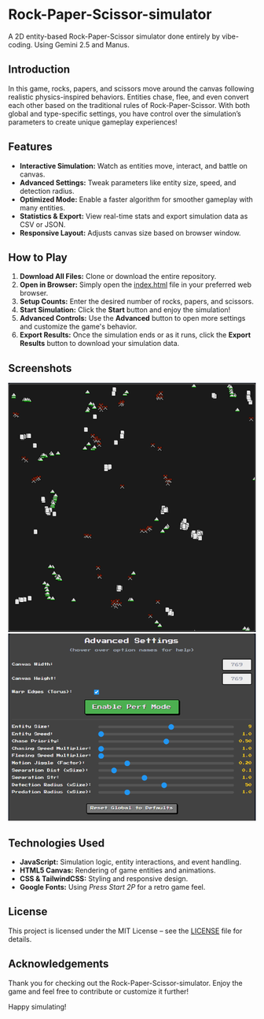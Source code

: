 # Rock-Paper-Scissor-simulator

A 2D entity-based Rock-Paper-Scissor simulator done entirely by vibe-coding. Using Gemini 2.5 and Manus.

## Introduction

In this game, rocks, papers, and scissors move around the canvas following realistic physics-inspired behaviors. Entities chase, flee, and even convert each other based on the traditional rules of Rock-Paper-Scissor. With both global and type-specific settings, you have control over the simulation’s parameters to create unique gameplay experiences!

## Features

- **Interactive Simulation:** Watch as entities move, interact, and battle on canvas.
- **Advanced Settings:** Tweak parameters like entity size, speed, and detection radius.
- **Optimized Mode:** Enable a faster algorithm for smoother gameplay with many entities.
- **Statistics & Export:** View real-time stats and export simulation data as CSV or JSON.
- **Responsive Layout:** Adjusts canvas size based on browser window.

## How to Play

1. **Download All Files:** Clone or download the entire repository.
2. **Open in Browser:** Simply open the [index.html](index.html) file in your preferred web browser.
3. **Setup Counts:** Enter the desired number of rocks, papers, and scissors.
4. **Start Simulation:** Click the **Start** button and enjoy the simulation!
5. **Advanced Controls:** Use the **Advanced** button to open more settings and customize the game's behavior.
6. **Export Results:** Once the simulation ends or as it runs, click the **Export Results** button to download your simulation data.

## Screenshots

<p align="center">
  <img src="./images/rps_screenshot.png" alt="Gameplay Screenshot">
  <img src="./images/rps_settings.png" alt="Advanced Settings">
</p>

## Technologies Used

- **JavaScript:** Simulation logic, entity interactions, and event handling.
- **HTML5 Canvas:** Rendering of game entities and animations.
- **CSS & TailwindCSS:** Styling and responsive design.
- **Google Fonts:** Using *Press Start 2P* for a retro game feel.

## License

This project is licensed under the MIT License – see the [LICENSE](LICENSE) file for details.

## Acknowledgements

Thank you for checking out the Rock-Paper-Scissor-simulator. Enjoy the game and feel free to contribute or customize it further!

Happy simulating!
